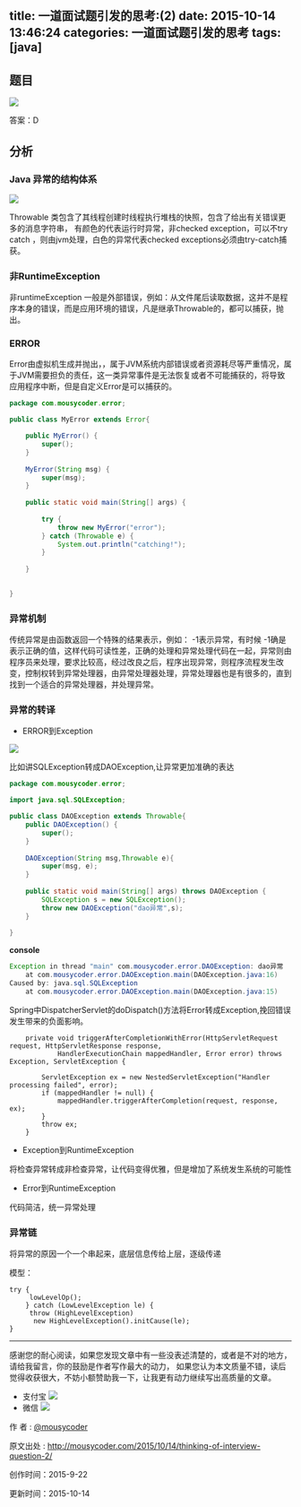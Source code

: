 title: 一道面试题引发的思考:(2)
date: 2015-10-14 13:46:24
categories: 一道面试题引发的思考
tags: [java]
---

## 题目

![](http://img-storage.qiniudn.com/15-9-22/50608386.jpg)

答案：D


<!-- more -->

## 分析

### Java 异常的结构体系

![](http://img-storage.qiniudn.com/15-9-22/86147353.jpg)

Throwable 类包含了其线程创建时线程执行堆栈的快照，包含了给出有关错误更多的消息字符串，
有颜色的代表运行时异常，非checked exception，可以不try catch ，则由jvm处理，白色的异常代表checked exceptions必须由try-catch捕获。

### 非RuntimeException

 非runtimeException 一般是外部错误，例如：从文件尾后读取数据，这并不是程序本身的错误，而是应用环境的错误，凡是继承Throwable的，都可以捕获，抛出。

### ERROR

 Error由虚拟机生成并抛出，，属于JVM系统内部错误或者资源耗尽等严重情况，属于JVM需要担负的责任，这一类异常事件是无法恢复或者不可能捕获的，将导致应用程序中断，但是自定义Error是可以捕获的。
 

``` java
package com.mousycoder.error;

public class MyError extends Error{

	public MyError() {
		super();
	}
	
	MyError(String msg) {
		super(msg);
	}
	
	public static void main(String[] args) {
		
		try {
			throw new MyError("error");
		} catch (Throwable e) {
			System.out.println("catching!");
		}
		
	}
	

}
```

### 异常机制

传统异常是由函数返回一个特殊的结果表示，例如： -1表示异常，有时候 -1确是表示正确的值，这样代码可读性差，正确的处理和异常处理代码在一起，异常则由程序员来处理，要求比较高，经过改良之后，程序出现异常，则程序流程发生改变，控制权转到异常处理器，由异常处理器处理，异常处理器也是有很多的，直到找到一个适合的异常处理器，并处理异常。

### 异常的转译

- ERROR到Exception

![](http://img-storage.qiniudn.com/15-9-22/90724665.jpg)

比如讲SQLException转成DAOException,让异常更加准确的表达

``` java
package com.mousycoder.error;

import java.sql.SQLException;

public class DAOException extends Throwable{
	public DAOException() {
		super();
	}
	
	DAOException(String msg,Throwable e){
		super(msg, e);
	}
	
	public static void main(String[] args) throws DAOException {
		SQLException s = new SQLException();
		throw new DAOException("dao异常",s);
	}
	
}
```

**console** 

``` java
Exception in thread "main" com.mousycoder.error.DAOException: dao异常
	at com.mousycoder.error.DAOException.main(DAOException.java:16)
Caused by: java.sql.SQLException
	at com.mousycoder.error.DAOException.main(DAOException.java:15)
```

Spring中DispatcherServlet的doDispatch()方法将Error转成Exception,挽回错误发生带来的负面影响。
```
	private void triggerAfterCompletionWithError(HttpServletRequest request, HttpServletResponse response,
			HandlerExecutionChain mappedHandler, Error error) throws Exception, ServletException {

		ServletException ex = new NestedServletException("Handler processing failed", error);
		if (mappedHandler != null) {
			mappedHandler.triggerAfterCompletion(request, response, ex);
		}
		throw ex;
	}
```


- Exception到RuntimeException

将检查异常转成非检查异常，让代码变得优雅，但是增加了系统发生系统的可能性

- Error到RuntimeException

代码简洁，统一异常处理

### 异常链

将异常的原因一个一个串起来，底层信息传给上层，逐级传递

模型：
```
try {
     lowLevelOp();
    } catch (LowLevelException le) {
     throw (HighLevelException)
      new HighLevelException().initCause(le);
}
```

---


感谢您的耐心阅读，如果您发现文章中有一些没表述清楚的，或者是不对的地方，请给我留言，你的鼓励是作者写作最大的动力，
如果您认为本文质量不错，读后觉得收获很大，不妨小额赞助我一下，让我更有动力继续写出高质量的文章。

- 支付宝 
![](http://7xjl4u.com1.z0.glb.clouddn.com/15-10-14/18963137.jpg)
- 微信 
![](http://7xjl4u.com1.z0.glb.clouddn.com/15-10-14/34122370.jpg)
   
作 者 : [@mousycoder](http://weibo.com/mousycoder)

原文出处 : http://mousycoder.com/2015/10/14/thinking-of-interview-question-2/

创作时间：2015-9-22

更新时间：2015-10-14















